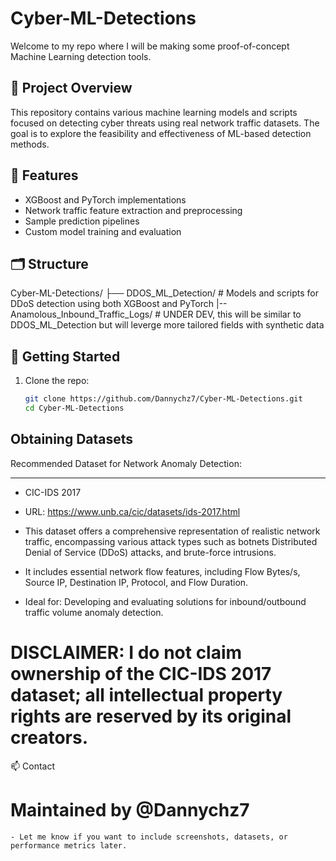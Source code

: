 # Cyber-ML-Detections

Welcome to my repo where I will be making some proof-of-concept Machine Learning detection tools.

## 📁 Project Overview

This repository contains various machine learning models and scripts focused on detecting cyber threats using real network traffic datasets. The goal is to explore the feasibility and effectiveness of ML-based detection methods.

## 🔧 Features

- XGBoost and PyTorch implementations
- Network traffic feature extraction and preprocessing
- Sample prediction pipelines
- Custom model training and evaluation

## 🗂 Structure

Cyber-ML-Detections/
├── DDOS_ML_Detection/ # Models and scripts for DDoS detection using both XGBoost and PyTorch
|-- Anamolous_Inbound_Traffic_Logs/ # UNDER DEV, this will be similar to DDOS_ML_Detection but will leverge more tailored fields with synthetic data


## 🚀 Getting Started

1. Clone the repo:
   ```bash
   git clone https://github.com/Dannychz7/Cyber-ML-Detections.git
   cd Cyber-ML-Detections

## Obtaining Datasets

Recommended Dataset for Network Anomaly Detection:
______________________________________________________
- CIC-IDS 2017
- URL: https://www.unb.ca/cic/datasets/ids-2017.html

- This dataset offers a comprehensive representation of realistic network traffic, encompassing various attack types such as botnets Distributed Denial of Service (DDoS) attacks, and brute-force intrusions.
- It includes essential network flow features, including Flow Bytes/s, Source IP, Destination IP, Protocol, and Flow Duration.
- Ideal for: Developing and evaluating solutions for inbound/outbound traffic volume anomaly detection.
# DISCLAIMER: I do not claim ownership of the CIC-IDS 2017 dataset; all intellectual property rights are reserved by its original creators. #

📫 Contact
# Maintained by @Dannychz7
    - Let me know if you want to include screenshots, datasets, or performance metrics later.


